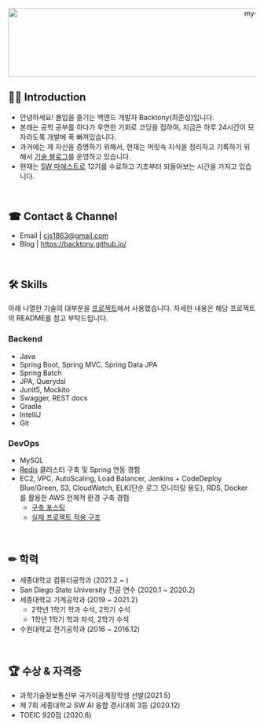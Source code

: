 <div align="center">
 <img src="https://github.com/backtony/backtony.github.io/blob/master/assets/img/readmelogo.gif" alt="my-logo" height="140" width="1000">
</div>



## 💁‍♂️ Introduction
+ 안녕하세요! 몰입을 즐기는 백엔드 개발자 Backtony(최준성)입니다.
+ 본래는 공학 공부를 하다가 우연한 기회로 코딩을 접하여, 지금은 하루 24시간이 모자라도록 개발에 푹 빠져있습니다.
+ 과거에는 제 자신을 증명하기 위해서, 현재는 머릿속 지식을 정리하고 기록하기 위해서 [기술 블로그](https://backtony.github.io/)를 운영하고 있습니다.
+ 현재는 [SW 마에스트로](https://swmaestro.org/sw/main/main.do) 12기를 수료하고 기초부터 되돌아보는 시간을 가지고 있습니다.

<br>

## ☎ Contact & Channel
+ Email | <a href="mailto:cjs1863@gmail.com" target="_blank">cjs1863@gmail.com</a>
+ Blog | <a href="https://backtony.github.io/" target="_blank">https://backtony.github.io/</a>

<br>

## 🛠 Skills
아래 나열한 기술의 대부분을 [프로젝트](https://github.com/backtony/SW-Maestro-gjgs)에서 사용했습니다. 자세한 내용은 해당 프로젝트의 README를 참고 부탁드립니다.  

### Backend
+ Java
+ Spring Boot, Spring MVC, Spring Data JPA
+ Spring Batch
+ JPA, Querydsl
+ Junit5, Mockito
+ Swagger, REST docs
+ Gradle
+ IntelliJ
+ Git

### DevOps
+ MySQL
+ [Redis](https://backtony.github.io/redis/) 클러스터 구축 및 Spring 연동 경험
+ EC2, VPC, AutoScaling, Load Balancer, Jenkins + CodeDeploy Blue/Green, S3, CloudWatch, ELK(단순 로그 모니터링 용도), RDS, Docker 를 활용한 AWS 전체적 환경 구축 경험
  + [구축 포스팅](https://backtony.github.io/spring/aws/2021-08-28-spring-cicd-3/)
  + [실제 프로젝트 적용 구조](https://github.com/backtony/SW-Maestro-gjgs#structure)

<br>

## ✏ 학력 
+ 세종대학교 컴퓨터공학과 (2021.2 ~ )
+ San Diego State University 전공 연수 (2020.1 ~ 2020.2)  
+ 세종대학교 기계공학과 (2019 ~ 2021.2)  
  - 2학년 1학기 학과 수석, 2학기 수석  
  - 1학년 1학기 학과 차석, 2학기 수석  
+ 수원대학교 전기공학과 (2016 ~ 2016.12)

<br>

## 🏆 수상 & 자격증
+ 과학기술정보통신부 국가이공계장학생 선발(2021.5)
+ 제 7회 세종대학교 SW AI 융합 경시대회 3등 (2020.12)
+ TOEIC 920점 (2020.8) 











